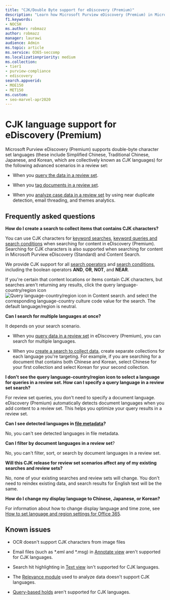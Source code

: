 ```yaml
---
title: "CJK/Double Byte support for eDiscovery (Premium)"
description: "Learn how Microsoft Purview eDiscovery (Premium) in Microsoft 365 supports Chinese, Japanese, and Korean (CJK) languages, which use a double-byte character set."
f1.keywords:
- NOCSH
ms.author: robmazz
author: robmazz
manager: laurawi
audience: Admin
ms.topic: article
ms.service: O365-seccomp
ms.localizationpriority: medium
ms.collection:
- tier1
- purview-compliance
- ediscovery
search.appverid: 
- MOE150
- MET150
ms.custom:
- seo-marvel-apr2020
---
```


# CJK language support for eDiscovery (Premium)

Microsoft Purview eDiscovery (Premium) supports double-byte character set languages (these include Simplified Chinese, Traditional Chinese, Japanese, and Korean, which are collectively known as *CJK* languages) for the following advanced scenarios in a review set:

- When you [query the data in a review set](review-set-search.md).

- When you [tag documents in a review set](tagging-documents.md).

- When you [analyze case data in a review set](analyzing-data-in-review-set.md) by using near duplicate detection, email threading, and themes analytics.

## Frequently asked questions

**How do I create a search to collect items that contains CJK characters?**

You can use CJK characters for [keyword searches](building-search-queries.md#keyword-searches), [keyword queries and search conditions](keyword-queries-and-search-conditions.md) when searching for content in eDiscovery (Premium). Searching for CJK characters is also supported when searching for content in Microsoft Purview eDiscovery (Standard) and Content Search.

We provide CJK support for all [search operators](keyword-queries-and-search-conditions.md#search-operators) and [search conditions](keyword-queries-and-search-conditions.md#search-conditions), including the boolean operators **AND**, **OR**, **NOT**, and **NEAR**.

If you're certain that content locations or items contain CJK characters, but searches aren't returning any results, click the query language-country/region icon ![Query language-country/region icon in Content search.](../media/8d4b60c8-e1f1-40f9-88ae-ee2a7eca0886.png) and select the corresponding language-country culture code value for the search. The default language/region is neutral.

**Can I search for multiple languages at once?**

It depends on your search scenario.

- When you [query data in a review set](review-set-search.md) in eDiscovery (Premium), you can search for multiple languages.

- When you [create a search to collect data](create-draft-collection.md), create separate collections for each language you're targeting. For example, if you are searching for a document that contains both Chinese and Korean, select Chinese for your first collection and select Korean for your second collection.

**I don't see the query language-country/region icon to select a language for queries in a review set. How can I specify a query language in a review set search?**

For review set queries, you don't need to specify a document language. eDiscovery (Premium) automatically detects document languages when you add content to a review set. This helps you optimize your query results in a review set.

**Can I see detected languages in [file metadata](view-documents-in-review-set.md#file-metadata)?**

No, you can't see detected languages in file metadata.

**Can I filter by document languages in a review set**?

No, you can't filter, sort, or search by document languages in a review set.

**Will this CJK release for review set scenarios affect any of my existing searches and review sets?**

No, none of your existing searches and review sets will change. You don't need to reindex existing data, and search results for English text will be the same.

**How do I change my display language to Chinese, Japanese, or Korean?**

For information about how to change display language and time zone, see [How to set language and region settings for Office 365](/office365/troubleshoot/access-management/set-language-and-region).

## Known issues

- OCR doesn't support CJK characters from image files

- Email files (such as *.eml and *.msg) in [Annotate view](view-documents-in-review-set.md#annotate-view) aren't supported for CJK languages.

- Search hit highlighting in [Text view](view-documents-in-review-set.md#text-view) isn't supported for CJK languages.

- The [Relevance module](using-relevance.md) used to analyze data doesn't support CJK languages.

- [Query-based holds](managing-holds.md#manage-non-custodial-holds) aren't supported for CJK languages.